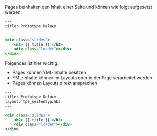 Pages beinhalten den Inhalt einer Seite und können wie folgt aufgesetzt werden:

``` hbs
---
title: Prototype Deluxe
---

<div class="slides">
	<h2> {{ title }} </h2>
	<div class="loader"></div>
</div>

```

Folgendes ist hier wichtig:
* Pages können YML-Inhalte besitzen
* YML-Inhalte können im Layouts oder in der Page verarbeitet werden
* Pages können Layouts direkt ansprechen

``` hbs
---
title: Prototype Deluxe
layout: tpl_seitentyp.hbs
---

<div class="slides">
	<h2> {{ title }} </h2>
	<div class="loader"></div>
</div>

```